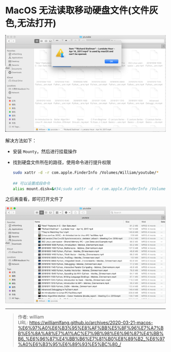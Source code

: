 # MacOS 无法读取移动硬盘文件(文件灰色,无法打开)


![](/images/2020-03-21-MacOS-无法读取移动硬盘文件(文件灰色,无法打开)/无法打开文件.png)

解决方法如下：

-   安装 `Mounty`，然后进行挂载操作

-   找到硬盘文件所在的路径，使用命令进行提升权限

    ```bash
    sudo xattr -d -r com.apple.FinderInfo /Volumes/William/youtube/*

    ## 可以设置成段命令
    alias mount.disk=&#34;sudo xattr -d -r com.apple.FinderInfo /Volumes/William/youtube/*&#34;
    ```

之后再查看，即可打开文件了

![](/images/2020-03-21-MacOS-无法读取移动硬盘文件(文件灰色,无法打开)/可以打开文件.png)



---

> 作者: william  
> URL: https://williamlfang.github.io/archives/2020-03-21-macos-%E6%97%A0%E6%B3%95%E8%AF%BB%E5%8F%96%E7%A7%BB%E5%8A%A8%E7%A1%AC%E7%9B%98%E6%96%87%E4%BB%B6_%E6%96%87%E4%BB%B6%E7%81%B0%E8%89%B2_%E6%97%A0%E6%B3%95%E6%89%93%E5%BC%80_/  

